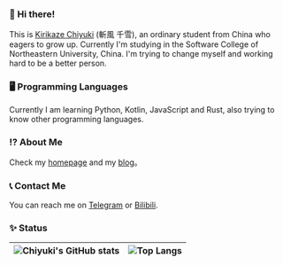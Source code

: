 ### 👋 Hi there!
This is [Kirikaze Chiyuki](https://github.com/chiyuki0325) (斬風 千雪), an ordinary student from China who eagers to grow up. Currently I'm studying in the Software College of Northeastern University, China.
I'm trying to change myself and working hard to be a better person.  

### 🖥️ Programming Languages
Currently I am learning Python, Kotlin, JavaScript and Rust, also trying to know other programming languages.

### ⁉️ About Me
Check my [homepage](https://chyk.ink) and my [blog](https://blog.chyk.ink)。

### 📞 Contact Me
You can reach me on [Telegram](https://t,me/chykink) or [Bilibili](https://space.bilibili.com/485832788).

### ✨ Status
| ![Chiyuki's GitHub stats](https://github-readme-stats.vercel.app/api?username=chiyuki0325&show_icons=true&include_all_commits=true&hide_border=true) | ![Top Langs](https://github-readme-stats.vercel.app/api/top-langs/?username=chiyuki0325&layout=compact&hide_border=true)|
| ---------------- | ---------------- |

